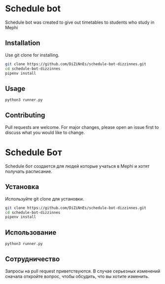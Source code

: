 # Schedule bot

Schedule bot was created to give out timetables to students who study in Mephi

## Installation

Use git clone for installing.

```bash
git clone https://github.com/DiZiNnEs/schedule-bot-dizzinnes.git
cd schedule-bot-dizzinnes
pipenv install
```

## Usage

```bash
python3 runner.py
```

## Contributing
Pull requests are welcome. For major changes, please open an issue first to discuss what you would like to change.


# Schedule Бот

Schedule бот создается для людей которые учаться в Mephi и хотят получать расписание.

## Установка

Используйте git clone для установки.

```bash
git clone https://github.com/DiZiNnEs/schedule-bot-dizzinnes.git
cd schedule-bot-dizzinnes
pipenv install
```

## Использование

```bash
python3 runner.py
```

## Сотрудничество
Запросы на pull request приветствуются. В случае серьезных изменений сначала откройте вопрос, чтобы обсудить, что вы хотите изменить.


